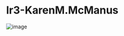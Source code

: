 # lr3-KarenM.McManus

![image](https://user-images.githubusercontent.com/117513251/200115251-1e5a25ec-f065-4a7e-811d-f0bb4c3a77ea.png)
